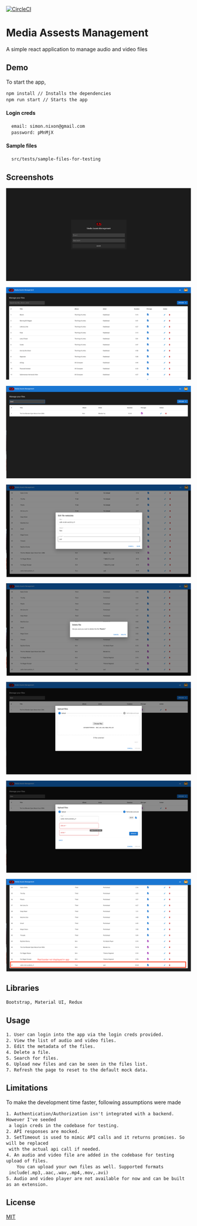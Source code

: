 [![CircleCI](https://dl.circleci.com/status-badge/img/circleci/LNzJ33aU8NBSwUfc44Fz2y/CUTasAwJm9UFj9eECgLcRC/tree/master.svg?style=svg)](https://dl.circleci.com/status-badge/redirect/circleci/LNzJ33aU8NBSwUfc44Fz2y/CUTasAwJm9UFj9eECgLcRC/tree/master)

# Media Assests Management

A simple react application to manage audio and video files

## Demo

To start the app,

```bash
npm install // Installs the dependencies
npm run start // Starts the app
```

#### Login creds

```bash
  email: simon.nixon@gmail.com
  password: pMnMjX
```
#### Sample files

```bash
  src/tests/sample-files-for-testing
```

## Screenshots

![Login](/screenshots/Login.png?raw=true 'Login')

![Files list](/screenshots/List.png?raw=true 'Files list')

![Search](/screenshots/Search.png?raw=true 'Search')

![Edit](/screenshots/Edit.png?raw=true 'Edit')

![Delete](/screenshots/Delete.png?raw=true 'Delete')

![Upload file-1](/screenshots/UploadFile.png?raw=true 'Upload file-1')

![Upload file-2](/screenshots/UploadFileValidation.png?raw=true 'Upload file-2')

![Added record](/screenshots/NewlyAddedRecord.png?raw=true)

## Libraries

    Bootstrap, Material UI, Redux

## Usage

    1. User can login into the app via the login creds provided.
    2. View the list of audio and video files.
    3. Edit the metadata of the files.
    4. Delete a file.
    5. Search for files.
    6. Upload new files and can be seen in the files list.
    7. Refresh the page to reset to the default mock data.

## Limitations

To make the development time faster, following assumptions were made

    1. Authentication/Authorization isn't integrated with a backend. However I've seeded
     a login creds in the codebase for testing.
    2. API responses are mocked.
    3. SetTimeout is used to mimic API calls and it returns promises. So will be replaced
     with the actual api call if needed.
    4. An audio and video file are added in the codebase for testing upload of files.
        You can upload your own files as well. Supported formats
     include(.mp3,.aac,.wav,.mp4,.mov,.avi)
    5. Audio and video player are not available for now and can be built as an extension.

## License

[MIT](https://choosealicense.com/licenses/mit/)
